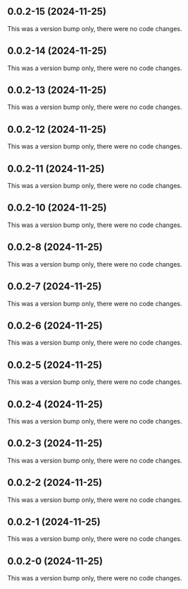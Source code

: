 ## 0.0.2-15 (2024-11-25)

This was a version bump only, there were no code changes.

## 0.0.2-14 (2024-11-25)

This was a version bump only, there were no code changes.

## 0.0.2-13 (2024-11-25)

This was a version bump only, there were no code changes.

## 0.0.2-12 (2024-11-25)

This was a version bump only, there were no code changes.

## 0.0.2-11 (2024-11-25)

This was a version bump only, there were no code changes.

## 0.0.2-10 (2024-11-25)

This was a version bump only, there were no code changes.

## 0.0.2-8 (2024-11-25)

This was a version bump only, there were no code changes.

## 0.0.2-7 (2024-11-25)

This was a version bump only, there were no code changes.

## 0.0.2-6 (2024-11-25)

This was a version bump only, there were no code changes.

## 0.0.2-5 (2024-11-25)

This was a version bump only, there were no code changes.

## 0.0.2-4 (2024-11-25)

This was a version bump only, there were no code changes.

## 0.0.2-3 (2024-11-25)

This was a version bump only, there were no code changes.

## 0.0.2-2 (2024-11-25)

This was a version bump only, there were no code changes.

## 0.0.2-1 (2024-11-25)

This was a version bump only, there were no code changes.

## 0.0.2-0 (2024-11-25)

This was a version bump only, there were no code changes.
